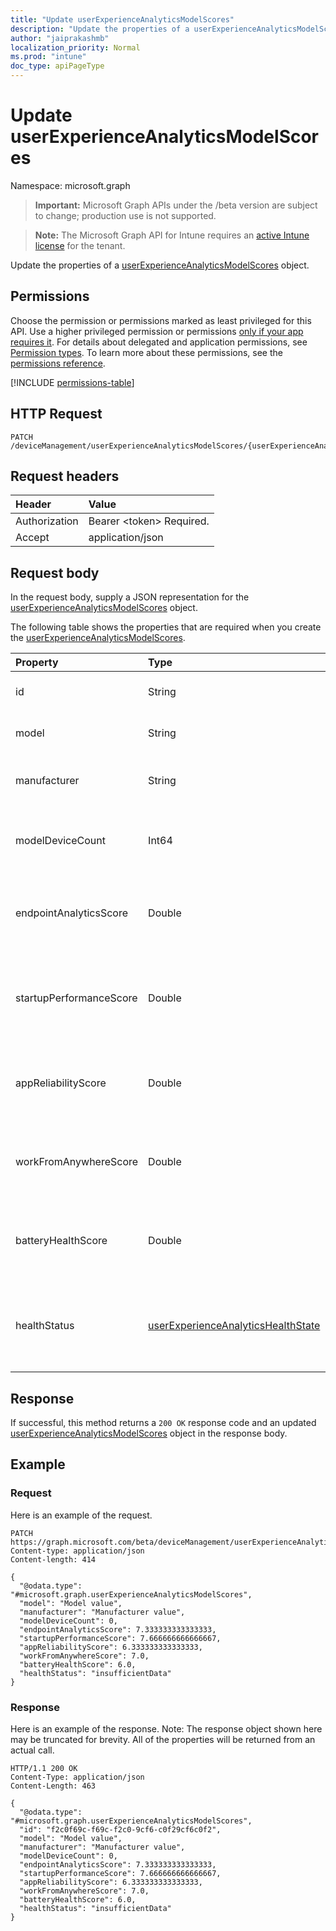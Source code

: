 ```yaml
---
title: "Update userExperienceAnalyticsModelScores"
description: "Update the properties of a userExperienceAnalyticsModelScores object."
author: "jaiprakashmb"
localization_priority: Normal
ms.prod: "intune"
doc_type: apiPageType
---
```


# Update userExperienceAnalyticsModelScores

Namespace: microsoft.graph

> **Important:** Microsoft Graph APIs under the /beta version are subject to change; production use is not supported.

> **Note:** The Microsoft Graph API for Intune requires an [active Intune license](https://go.microsoft.com/fwlink/?linkid=839381) for the tenant.

Update the properties of a [userExperienceAnalyticsModelScores](../resources/intune-devices-userexperienceanalyticsmodelscores.md) object.

## Permissions
Choose the permission or permissions marked as least privileged for this API. Use a higher privileged permission or permissions [only if your app requires it](/graph/permissions-overview#best-practices-for-using-microsoft-graph-permissions). For details about delegated and application permissions, see [Permission types](/graph/permissions-overview#permission-types). To learn more about these permissions, see the [permissions reference](/graph/permissions-reference).

<!-- { "blockType": "permissions", "name": "intune_devices_userexperienceanalyticsmodelscores_update" } -->
[!INCLUDE [permissions-table](../includes/permissions/intune-devices-userexperienceanalyticsmodelscores-update-permissions.md)]

## HTTP Request
<!-- {
  "blockType": "ignored"
}
-->
``` http
PATCH /deviceManagement/userExperienceAnalyticsModelScores/{userExperienceAnalyticsModelScoresId}
```

## Request headers
|Header|Value|
|:---|:---|
|Authorization|Bearer &lt;token&gt; Required.|
|Accept|application/json|

## Request body
In the request body, supply a JSON representation for the [userExperienceAnalyticsModelScores](../resources/intune-devices-userexperienceanalyticsmodelscores.md) object.

The following table shows the properties that are required when you create the [userExperienceAnalyticsModelScores](../resources/intune-devices-userexperienceanalyticsmodelscores.md).

|Property|Type|Description|
|:---|:---|:---|
|id|String|The unique identifier of the user experience analytics model scores object.|
|model|String|A unique identifier of the user experience analytics model scores: device model.|
|manufacturer|String|A unique identifier of the user experience analytics model scores: device manufacturer.|
|modelDeviceCount|Int64|The user experience analytics model device count. Valid values -9.22337203685478E+18 to 9.22337203685478E+18|
|endpointAnalyticsScore|Double|The user experience analytics model score. Valid values -1.79769313486232E+308 to 1.79769313486232E+308|
|startupPerformanceScore|Double|The user experience analytics model startup performance score. Valid values -1.79769313486232E+308 to 1.79769313486232E+308|
|appReliabilityScore|Double|The user experience analytics model app reliability score. Valid values -1.79769313486232E+308 to 1.79769313486232E+308|
|workFromAnywhereScore|Double|The user experience analytics model work from anywhere score. Valid values -1.79769313486232E+308 to 1.79769313486232E+308|
|batteryHealthScore|Double|The user experience analytics model battery health score. Valid values -1.79769313486232E+308 to 1.79769313486232E+308|
|healthStatus|[userExperienceAnalyticsHealthState](../resources/intune-devices-userexperienceanalyticshealthstate.md)|The health state of the user experience analytics model. Possible values are: `unknown`, `insufficientData`, `needsAttention`, `meetingGoals`, `unknownFutureValue`.|



## Response
If successful, this method returns a `200 OK` response code and an updated [userExperienceAnalyticsModelScores](../resources/intune-devices-userexperienceanalyticsmodelscores.md) object in the response body.

## Example

### Request
Here is an example of the request.
``` http
PATCH https://graph.microsoft.com/beta/deviceManagement/userExperienceAnalyticsModelScores/{userExperienceAnalyticsModelScoresId}
Content-type: application/json
Content-length: 414

{
  "@odata.type": "#microsoft.graph.userExperienceAnalyticsModelScores",
  "model": "Model value",
  "manufacturer": "Manufacturer value",
  "modelDeviceCount": 0,
  "endpointAnalyticsScore": 7.333333333333333,
  "startupPerformanceScore": 7.666666666666667,
  "appReliabilityScore": 6.333333333333333,
  "workFromAnywhereScore": 7.0,
  "batteryHealthScore": 6.0,
  "healthStatus": "insufficientData"
}
```

### Response
Here is an example of the response. Note: The response object shown here may be truncated for brevity. All of the properties will be returned from an actual call.
``` http
HTTP/1.1 200 OK
Content-Type: application/json
Content-Length: 463

{
  "@odata.type": "#microsoft.graph.userExperienceAnalyticsModelScores",
  "id": "f2c0f69c-f69c-f2c0-9cf6-c0f29cf6c0f2",
  "model": "Model value",
  "manufacturer": "Manufacturer value",
  "modelDeviceCount": 0,
  "endpointAnalyticsScore": 7.333333333333333,
  "startupPerformanceScore": 7.666666666666667,
  "appReliabilityScore": 6.333333333333333,
  "workFromAnywhereScore": 7.0,
  "batteryHealthScore": 6.0,
  "healthStatus": "insufficientData"
}
```
